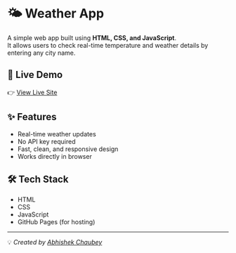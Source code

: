 # 🌤️ Weather App

A simple web app built using **HTML, CSS, and JavaScript**.  
It allows users to check real-time temperature and weather details by entering any city name.

## 🔗 Live Demo  
👉 [View Live Site](https://abhishekchaubey2007.github.io/weather-app/)

## ✨ Features  
- Real-time weather updates  
- No API key required  
- Fast, clean, and responsive design  
- Works directly in browser  

## 🛠️ Tech Stack  
- HTML  
- CSS  
- JavaScript  
- GitHub Pages (for hosting)

---

💡 *Created by [Abhishek Chaubey](https://github.com/abhishekchaubey2007)*
